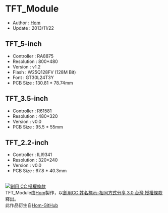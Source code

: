TFT_Module
========
* Author      : [Hom](https://github.com/Hom19910422)
* Update      : 2013/11/22


TFT_5-inch
------
* Controller : RA8875
* Resolution : 800*480
* Version    : v1.2
* Flash      : W25Q128FV (128M Bit)
* Font       : GT30L24T3Y
* PCB Size   : 130.81 * 78.74mm  


TFT_3.5-inch
------
* Controller : R61581
* Resolution : 480*320
* Version    : v0.0
* PCB Size   : 95.5 * 55mm  


TFT_2.2-inch
------
* Controller : ILI9341
* Resolution : 320*240
* Version    : v0.0
* PCB Size   : 67.8 * 40.3mm  
  
  
<br>  
<a rel="license" href="http://creativecommons.org/licenses/by-sa/3.0/tw/deed.zh_TW"><img alt="創用 CC 授權條款" style="border-width:0" src="http://i.creativecommons.org/l/by-sa/3.0/tw/88x31.png" /></a><br /><span xmlns:dct="http://purl.org/dc/terms/" property="dct:title">TFT_Module</span>由<a xmlns:cc="http://creativecommons.org/ns#" href="https://plus.google.com/u/0/112822505513154783828/posts" property="cc:attributionName" rel="cc:attributionURL">Hom</a>製作，以<a rel="license" href="http://creativecommons.org/licenses/by-sa/3.0/tw/deed.zh_TW">創用CC 姓名標示-相同方式分享 3.0 台灣 授權條款</a>釋出。<br />此作品衍生自<a xmlns:dct="http://purl.org/dc/terms/" href="https://github.com/Hom19910422" rel="dct:source">Hom-GitHub</a>